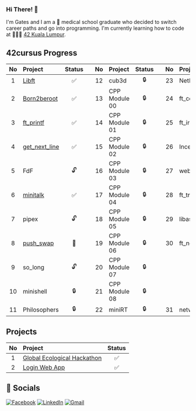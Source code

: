 ### Hi There! 👋

I'm Gates and I am a 🏥 medical school graduate who decided to switch career paths and go into programming. I'm currently learning how to code at 👨🏻‍💻 [42 Kuala Lumpur](https://42kl.edu.my).

## 42cursus Progress
| No  | Project                                                          | Status |   | No  | Project       | Status |   | No  | Project                        | Status |
| :-: | :----------------------------------------- | :----:              | - | :-: | :------------ | :----: | - | :-: | :----------------------------- | :----: |
| 1   | [Libft](../../../42-libft)                  | ✅     |   | 12  | cub3d         | 🔒     |   | 23  | NetPractice                    | 🔒     |
| 2   | [Born2beroot](../../../42-born2beroot)      | ✅     |   | 13  | CPP Module 00 | 🔒     |   | 24  | ft_containers                  | 🔒     |
| 3   | [ft_printf](../../../42-printf)             | ✅     |   | 14  | CPP Module 01 | 🔒     |   | 25  | ft_irc                         | 🔒     |
| 4   | [get_next_line](../../../42-get_next_line)  | ✅     |   | 15  | CPP Module 02 | 🔒     |   | 26  | Inception                      | 🔒     |
| 5   | FdF                                                              | 🔓     |   | 16  | CPP Module 03 | 🔒     |   | 27  | webserv                        | 🔒     |
| 6   | [minitalk](../../../42-minitalk)            | ✅     |   | 17  | CPP Module 04 | 🔒     |   | 28  | ft_transcendence               | 🔒     |
| 7   | pipex                                                            | 🔓     |   | 18  | CPP Module 05 | 🔒     |   | 29  | libasm                         | 🔒     |
| 8   | [push_swap](../../../42-push_swap)          | 📝     |   | 19  | CPP Module 06 | 🔒     |   | 30  | ft_newton                      | 🔒     |
| 9   | so_long                                                          | 🔓     |   | 20  | CPP Module 07 | 🔒     |   |     |                                |        |
| 10  | minishell                                                        | 🔒     |   | 21  | CPP Module 08 | 🔒     |   |     |                                |        |
| 11  | Philosophers                                                     | 🔒     |   | 22  | miniRT        | 🔒     |   | 31  | netwhat                        |  ✅   |

## Projects
| No  | Project                                           | Status  |
| :-: | :------------------------------------------------ | :-----: |
| 1   | [Global Ecological Hackathon](../../../plankthon) |    ✅  |
| 2   | [Login Web App](../../../sunway-mall-assessment)  |    ✅  |

## 📱 Socials
[![Facebook](https://img.shields.io/badge/-Facebook-3b5998?style=flat-square&logo=facebook&logoColor=white)](https://www.facebook.com/Gates.Tan.96/)
[![LinkedIn](https://img.shields.io/badge/-LinkedIn-0e76a8?style=flat-square&logo=linkedin&logoColor=white)](https://www.linkedin.com/in/gates-tan/)
[![Gmail](https://img.shields.io/badge/-Gmail-d95040?style=flat-square&logo=gmail&logoColor=white)](mailto:gatestan13@gmail.com)
<!--
**gatestan13/gatestan13** is a ✨ _special_ ✨ repository because its `README.md` (this file) appears on your GitHub profile.

Here are some ideas to get you started:

- 🔭 I’m currently working on ...
- 🌱 I’m currently learning ...
- 👯 I’m looking to collaborate on ...
- 🤔 I’m looking for help with ...
- 💬 Ask me about ...
- 📫 How to reach me: ...
- 😄 Pronouns: ...
- ⚡ Fun fact: ...
-->
